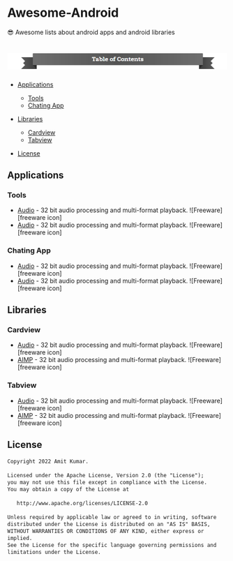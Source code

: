 # Awesome-Android
😎 Awesome lists about android apps and android libraries


# <img src="https://raw.githubusercontent.com/Awesome-Windows/Awesome/master/media/chrome_2016-06-11_19-02-31.png" alt="table of contents">

<!-- vim-markdown-toc GFM -->

- [Applications](#applications)
  - [Tools](#tools)
  - [Chating App](#chating-app)


- [Libraries](#setup)
  - [Cardview](#cardview)
  - [Tabview](#tabview)
  
- [License](#license)

<!-- vim-markdown-toc -->

## Applications

### Tools

- [Audio](http://www.aimp.ru/) - 32 bit audio processing and multi-format playback. ![Freeware][freeware icon]
- [Audio](http://www.aimp.ru/) - 32 bit audio processing and multi-format playback. ![Freeware][freeware icon]

### Chating App

- [Audio](http://www.aimp.ru/) - 32 bit audio processing and multi-format playback. ![Freeware][freeware icon]
- [Audio](http://www.aimp.ru/) - 32 bit audio processing and multi-format playback. ![Freeware][freeware icon]

## Libraries

### Cardview

- [Audio](http://www.aimp.ru/) - 32 bit audio processing and multi-format playback. ![Freeware][freeware icon]
- [AIMP](http://www.aimp.ru/) - 32 bit audio processing and multi-format playback. ![Freeware][freeware icon]

### Tabview

- [Audio](http://www.aimp.ru/) - 32 bit audio processing and multi-format playback. ![Freeware][freeware icon]
- [AIMP](http://www.aimp.ru/) - 32 bit audio processing and multi-format playback. ![Freeware][freeware icon]

## License


```
Copyright 2022 Amit Kumar.

Licensed under the Apache License, Version 2.0 (the "License");
you may not use this file except in compliance with the License.
You may obtain a copy of the License at

   http://www.apache.org/licenses/LICENSE-2.0

Unless required by applicable law or agreed to in writing, software
distributed under the License is distributed on an "AS IS" BASIS,
WITHOUT WARRANTIES OR CONDITIONS OF ANY KIND, either express or implied.
See the License for the specific language governing permissions and
limitations under the License.
```
